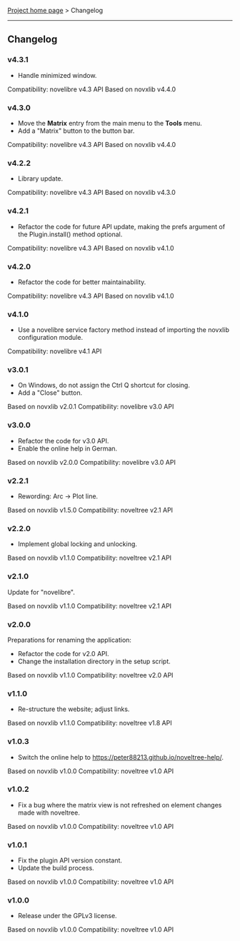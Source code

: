 [Project home page](../) > Changelog

------------------------------------------------------------------------

## Changelog


### v4.3.1

- Handle minimized window.

Compatibility: novelibre v4.3 API
Based on novxlib v4.4.0

### v4.3.0

- Move the **Matrix** entry from the main menu to the **Tools** menu.
- Add a "Matrix" button to the button bar.

Compatibility: novelibre v4.3 API
Based on novxlib v4.4.0

### v4.2.2

- Library update.

Compatibility: novelibre v4.3 API
Based on novxlib v4.3.0

### v4.2.1

- Refactor the code for future API update,
  making the prefs argument of the Plugin.install() method optional.

Compatibility: novelibre v4.3 API
Based on novxlib v4.1.0

### v4.2.0

- Refactor the code for better maintainability.

Compatibility: novelibre v4.3 API
Based on novxlib v4.1.0

### v4.1.0

- Use a novelibre service factory method instead of importing the novxlib configuration module.

Compatibility: novelibre v4.1 API

### v3.0.1

- On Windows, do not assign the Ctrl Q shortcut for closing.
- Add a "Close" button.

Based on novxlib v2.0.1
Compatibility: novelibre v3.0 API

### v3.0.0

- Refactor the code for v3.0 API.
- Enable the online help in German.

Based on novxlib v2.0.0
Compatibility: novelibre v3.0 API

### v2.2.1

- Rewording: Arc -> Plot line.

Based on novxlib v1.5.0
Compatibility: noveltree v2.1 API

### v2.2.0

- Implement global locking and unlocking.

Based on novxlib v1.1.0
Compatibility: noveltree v2.1 API

### v2.1.0

Update for "novelibre".

Based on novxlib v1.1.0
Compatibility: noveltree v2.1 API

### v2.0.0

Preparations for renaming the application:
- Refactor the code for v2.0 API.
- Change the installation directory in the setup script.

Based on novxlib v1.1.0
Compatibility: noveltree v2.0 API

### v1.1.0

- Re-structure the website; adjust links.

Based on novxlib v1.1.0
Compatibility: noveltree v1.8 API

### v1.0.3

- Switch the online help to https://peter88213.github.io/noveltree-help/.

Based on novxlib v1.0.0
Compatibility: noveltree v1.0 API

### v1.0.2

- Fix a bug where the matrix view is not refreshed on element changes made with noveltree.

Based on novxlib v1.0.0
Compatibility: noveltree v1.0 API

### v1.0.1

- Fix the plugin API version constant.
- Update the build process.

Based on novxlib v1.0.0
Compatibility: noveltree v1.0 API

### v1.0.0

- Release under the GPLv3 license.

Based on novxlib v1.0.0
Compatibility: noveltree v1.0 API
